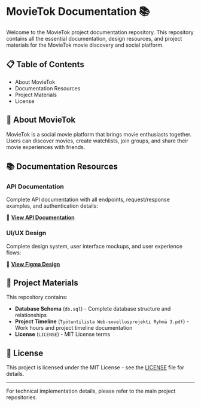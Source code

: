 # MovieTok Documentation 📚

Welcome to the MovieTok project documentation repository. This repository contains all the essential documentation, design resources, and project materials for the MovieTok movie discovery and social platform.

## 📋 Table of Contents

- About MovieTok
- Documentation Resources
- Project Materials
- License
## 🎯 About MovieTok

MovieTok is a social movie platform that brings movie enthusiasts together. Users can discover movies, create watchlists, join groups, and share their movie experiences with friends.

## 📚 Documentation Resources

### API Documentation
Complete API documentation with all endpoints, request/response examples, and authentication details:

🔗 **[View API Documentation](https://documenter.getpostman.com/view/48372179/2sB3QNp8SC)**

### UI/UX Design
Complete design system, user interface mockups, and user experience flows:

🔗 **[View Figma Design](https://www.figma.com/design/VWFJB1JoGzFQ0AYPWaehXB/MovieTok_UIUX?node-id=76-2&p=f&t=Vg05zeNb8i2zvZ5k-0)**

## 📁 Project Materials

This repository contains:

- **Database Schema** (`db.sql`) - Complete database structure and relationships
- **Project Timeline** (`Työtuntilista Web-sovellusprojekti Ryhmä 3.pdf`) - Work hours and project timeline documentation
- **License** (`LICENSE`) - MIT License terms

## 📄 License

This project is licensed under the MIT License - see the [LICENSE](LICENSE) file for details.

---

For technical implementation details, please refer to the main project repositories.
